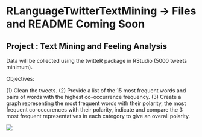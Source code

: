 # RLanguageTwitterTextMining -> Files and README Coming Soon

## Project : Text Mining and Feeling Analysis

Data will be collected using the twitteR package in RStudio (5000 tweets minimum).

Objectives: 

(1) Clean the tweets. 
(2) Provide a list of the 15 most frequent words and pairs of words with the highest co-occurrence frequency. 
(3) Create a graph representing the most frequent words with their polarity, the most frequent co-occurences with their polarity, indicate and compare the 3 most frequent representatives in each category to give an overall polarity.


![](https://s27.postimg.org/gnrthvyk3/sans.png)
